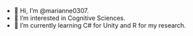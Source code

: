 - 👋 Hi, I’m @marianne0307.
- 👀 I’m interested in Cognitive Sciences.
- 🌱 I’m currently learning C# for Unity and R for my research.
